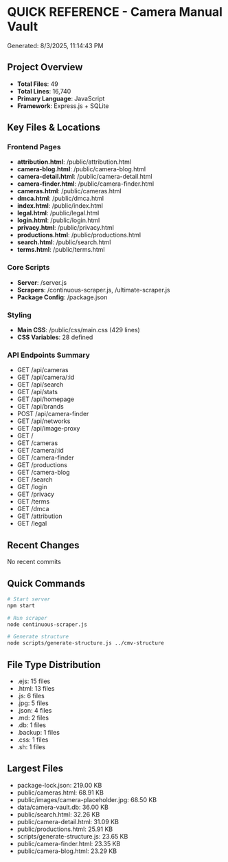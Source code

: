 # QUICK REFERENCE - Camera Manual Vault
Generated: 8/3/2025, 11:14:43 PM

## Project Overview
- **Total Files**: 49
- **Total Lines**: 16,740
- **Primary Language**: JavaScript
- **Framework**: Express.js + SQLite

## Key Files & Locations

### Frontend Pages
- **attribution.html**: /public/attribution.html
- **camera-blog.html**: /public/camera-blog.html
- **camera-detail.html**: /public/camera-detail.html
- **camera-finder.html**: /public/camera-finder.html
- **cameras.html**: /public/cameras.html
- **dmca.html**: /public/dmca.html
- **index.html**: /public/index.html
- **legal.html**: /public/legal.html
- **login.html**: /public/login.html
- **privacy.html**: /public/privacy.html
- **productions.html**: /public/productions.html
- **search.html**: /public/search.html
- **terms.html**: /public/terms.html

### Core Scripts
- **Server**: /server.js
- **Scrapers**: /continuous-scraper.js, /ultimate-scraper.js
- **Package Config**: /package.json

### Styling
- **Main CSS**: /public/css/main.css (429 lines)
- **CSS Variables**: 28 defined

### API Endpoints Summary
- GET /api/cameras
- GET /api/camera/:id
- GET /api/search
- GET /api/stats
- GET /api/homepage
- GET /api/brands
- POST /api/camera-finder
- GET /api/networks
- GET /api/image-proxy
- GET /
- GET /cameras
- GET /camera/:id
- GET /camera-finder
- GET /productions
- GET /camera-blog
- GET /search
- GET /login
- GET /privacy
- GET /terms
- GET /dmca
- GET /attribution
- GET /legal

## Recent Changes
No recent commits

## Quick Commands
```bash
# Start server
npm start

# Run scraper
node continuous-scraper.js

# Generate structure
node scripts/generate-structure.js ../cmv-structure
```

## File Type Distribution
- .ejs: 15 files
- .html: 13 files
- .js: 6 files
- .jpg: 5 files
- .json: 4 files
- .md: 2 files
- .db: 1 files
- .backup: 1 files
- .css: 1 files
- .sh: 1 files

## Largest Files
- package-lock.json: 219.00 KB
- public/cameras.html: 68.91 KB
- public/images/camera-placeholder.jpg: 68.50 KB
- data/camera-vault.db: 36.00 KB
- public/search.html: 32.26 KB
- public/camera-detail.html: 31.09 KB
- public/productions.html: 25.91 KB
- scripts/generate-structure.js: 23.65 KB
- public/camera-finder.html: 23.35 KB
- public/camera-blog.html: 23.29 KB
